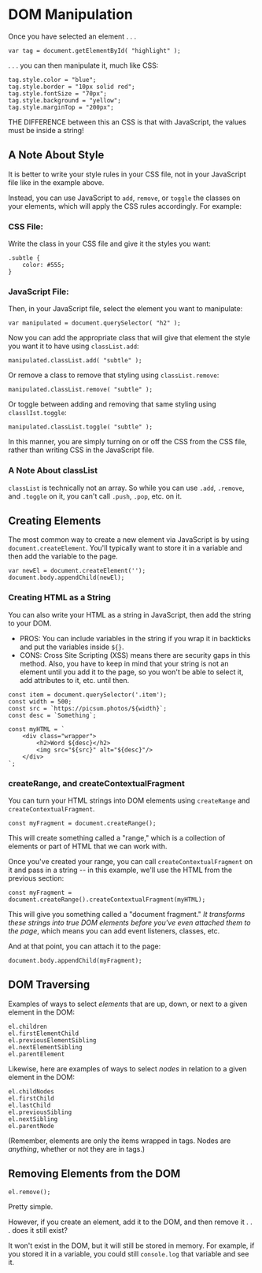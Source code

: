 # DOM Manipulation

Once you have selected an element . . .

`var tag = document.getElementById( "highlight" );`

. . . you can then manipulate it, much like CSS:

```
tag.style.color = "blue";
tag.style.border = "10px solid red";
tag.style.fontSize = "70px";
tag.style.background = "yellow";
tag.style.marginTop = "200px";
```

THE DIFFERENCE between this an CSS is that with JavaScript, the values must be inside a string!

## A Note About Style

It is better to write your style rules in your CSS file, not in your JavaScript file like in the example above.

Instead, you can use JavaScript to `add`, `remove`, or `toggle` the classes on your elements, which will apply the CSS rules accordingly. For example:

### CSS File:

Write the class in your CSS file and give it the styles you want:

```
.subtle {
	color: #555;
}
```

### JavaScript File:

Then, in your JavaScript file, select the element you want to manipulate:

`var manipulated = document.querySelector( "h2" );`

Now you can add the appropriate class that will give that element the style you want it to have using `classList.add`:

`manipulated.classList.add( "subtle" );`

Or remove a class to remove that styling using `classList.remove`:

`manipulated.classList.remove( "subtle" );`

Or toggle between adding and removing that same styling using `classlIst.toggle`:

`manipulated.classList.toggle( "subtle" );`

In this manner, you are simply turning on or off the CSS from the CSS file, rather than writing CSS in the JavaScript file.

### A Note About classList

`classList` is technically not an array. So while you can use `.add`, `.remove`, and `.toggle` on it, you can't call `.push`, `.pop`, etc. on it.


## Creating Elements

The most common way to create a new element via JavaScript is by using `document.createElement`.  You'll typically want to store it in a variable and then add the variable to the page.

```
var newEl = document.createElement('');
document.body.appendChild(newEl);
```


### Creating HTML as a String

You can also write your HTML as a string in JavaScript, then add the string to your DOM.

- PROS: You can include variables in the string if you wrap it in backticks and put the variables inside `${}`.
- CONS: Cross Site Scripting (XSS) means there are security gaps in this method.  Also, you have to keep in mind that your string is not an element until you add it to the page, so you won't be able to select it, add attributes to it, etc. until then.

```
const item = document.querySelector('.item');
const width = 500;
const src = `https://picsum.photos/${width}`;
const desc = `Something`;

const myHTML = `
	<div class="wrapper">
		<h2>Word ${desc}</h2>
		<img src="${src}" alt="${desc}"/>
	</div>
`;
```


### createRange, and createContextualFragment

You can turn your HTML strings into DOM elements using `createRange` and `createContextualFragment`.

```
const myFragment = document.createRange();
```

This will create something called a "range," which is a collection of elements or part of HTML that we can work with.

Once you've created your range, you can call `createContextualFragment` on it and pass in a string -- in this example, we'll use the HTML from the previous section:

```
const myFragment = document.createRange().createContextualFragment(myHTML);
```

This will give you something called a "document fragment."  *It transforms these strings into true DOM elements before you've even attached them to the page*, which means you can add event listeners, classes, etc.

And at that point, you can attach it to the page:

```
document.body.appendChild(myFragment);
```


## DOM Traversing

Examples of ways to select *elements* that are up, down, or next to a given element in the DOM:

```
el.children
el.firstElementChild
el.previousElementSibling
el.nextElementSibling
el.parentElement
```


Likewise, here are examples of ways to select *nodes* in relation to a given element in the DOM:

```
el.childNodes
el.firstChild
el.lastChild
el.previousSibling
el.nextSibling
el.parentNode
```


(Remember, elements are only the items wrapped in tags.  Nodes are *anything*, whether or not they are in tags.)


## Removing Elements from the DOM

```
el.remove();
```

Pretty simple.

However, if you create an element, add it to the DOM, and then remove it . . . does it still exist?

It won't exist in the DOM, but it will still be stored in memory.  For example, if you stored it in a variable, you could still `console.log` that variable and see it.